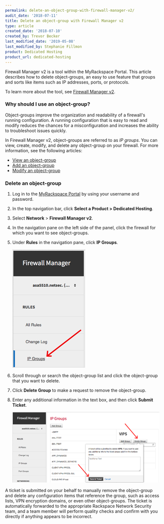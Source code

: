 ```yaml
---
permalink: delete-an-object-group-with-firewall-manager-v2/
audit_date: '2018-07-11'
title: Delete an object-group with Firewall Manager v2
type: article
created_date: '2018-07-10'
created_by: Trevor Becker
last_modified_date: '2019-05-08'
last_modified_by: Stephanie Fillmon
product: Dedicated Hosting
product_url: dedicated-hosting
---
```


Firewall Manager v2 is a tool within the MyRackspace Portal. This article describes how to delete object-groups, an easy to use feature that groups and sorts like items such as IP addresses, ports, or protocols.

To learn more about the tool, see [Firewall Manager v2](/support/how-to/firewall-manager-v2).

### Why should I use an object-group?

Object-groups improve the organization and readability of a firewall's running configuration. A running configuration that is easy to read and modify reduces the chances for a misconfiguration and increases the ability to troubleshoot issues quickly.

In Firewall Manager v2, object-groups are referred to as *IP groups*. You can view, create, modify, and delete any object-group on your firewall. For more information, see the following articles:

- [View an object-group](/support/how-to/view-an-object-group-with-firewall-manager-v2)
- [Add an object-group](/support/how-to/create-an-object-group-with-firewall-manager-v2)
- [Modify an object-group](/support/how-to/modify-an-object-group-with-firewall-manager-v2)


### Delete an object-group

1. Log in to the [MyRackspace Portal](https://login.rackspace.com/) by using your username and password.

2. In the top navigation bar, click **Select a Product > Dedicated Hosting**.

3. Select **Network** > **Firewall Manager v2**.

4. In the navigation pane on the left side of the panel, click the firewall for which you want to see object-groups.

5. Under **Rules** in the navigation pane, click **IP Groups**.

    <img src="ip-groups.png" />

6. Scroll through or search the object-group list and click the object-group that you want to delete.

7. Click **Delete Group** to make a request to remove the object-group.

8. Enter any additional information in the text box, and then click **Submit Ticket**.

    <img src="delete-object-group.png" />

A ticket is submitted on your behalf to manually remove the object-group and
delete any configuration items that reference the group, such as access lists, VPN encryption domains, or even other object-groups. The ticket is automatically forwarded to the appropriate Rackspace Network Security team, and a team member will perform quality checks and confirm with you directly if anything appears to be incorrect.
